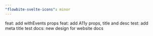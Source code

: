 ```yaml
---
"flowbite-svelte-icons": minor
---
```


feat: add withEvents props
feat: add A11y props, title and desc
test: add meta title test
docs: new design for website docs
